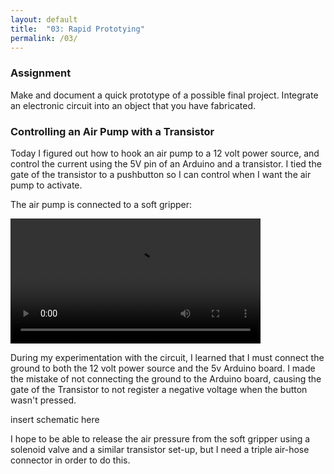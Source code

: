 ```yaml
---
layout: default
title:  "03: Rapid Prototying"
permalink: /03/
---
```

### Assignment

Make and document a quick prototype of a possible final project. Integrate an electronic circuit into an object that you have fabricated.

### Controlling an Air Pump with a Transistor

Today I figured out how to hook an air pump to a 12 volt power source, and control the current using the 5V pin of an Arduino and a transistor. I tied the gate of the transistor to a pushbutton so I can control when I want the air pump to activate.

The air pump is connected to a soft gripper:

<video width="400" video controls>
	<source src="gripper.mp4" type="video/mp4">
</video>

During my experimentation with the circuit, I learned that I must connect the ground to both the 12 volt power source and the 5v Arduino board. I made the mistake of not connecting the ground to the Arduino board, causing the gate of the Transistor to not register a negative voltage when the button wasn't pressed.

insert schematic here

I hope to be able to release the air pressure from the soft gripper using a solenoid valve and a similar transistor set-up, but I need a triple air-hose connector in order to do this.
